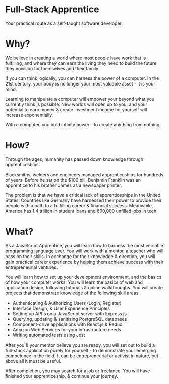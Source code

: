 # Full-Stack Apprentice
Your practical route as a self-taught software developer.

# Why?

We believe in creating a world where most people have work that is fulfilling, and where they can earn the living they need to build the future they envision for themselves and their family.

If you can think logically, you can harness the power of a computer. In the 21st century, your body is no longer your most valuable asset - it is your mind.

Learning to manipulate a computer will empower your beyond what you currently think is possible. New worlds will open up to you, and your potential to earn money & create investment income for yourself will increase exponentially.

With a computer, you hold infinite power - to create anything from nothing.

# How?

Through the ages, humanity has passed down knowledge through apprenticeships.

Blacksmiths, welders and engineers managed apprenticeships for hundreds of years. Before he sat on the $100 bill, Benjamin Franklin was an apprentice to his brother James as a newspaper printer.

The problem is that we have a critical lack of apprenticeships in the United States. Countries like Germany have harnessed their power to provide their people with a path to a fulfilling career & financial success. Meanwhile, America has 1.4 trillion in student loans and 600,000 unfilled jobs in tech.

# What?

As a JavaScript Apprentice, you will learn how to harness the most versatile programming language ever. You will work with a mentor, a teacher who will pass on their skills. In exchange for their knowledge & direction, you will gain practical career experience by helping them achieve success with their entrepreneurial ventures.

You will learn how to set up your development environment, and the basics of how your computer works. You will learn the basics of web and application design, following tutorials & online walkthroughs. You will create projects that demonstrate knowledge of the following skill areas:

  - Authenticating & Authorizing Users (Login, Register)
  - Interface Design, & User Experience Principles
  - Setting up API's on a JavaScript server with Express.js
  - Querying, updating & sanitizing PostgreSQL databases
  - Component-drive applications with React.js & Redux
  - Amazon Web Services for your infrastructure needs
  - Writing automated tests using Jest

After you & your mentor believe you are ready, you will set out to build a full-stack application purely for yourself - to demonstrate your emerging competence in the field. It can be entrepreneurial or activist in nature, but above all it must be useful.

After completion, you may search for a job or freelance. You will have finished your apprenticeship, & continue your journey.
